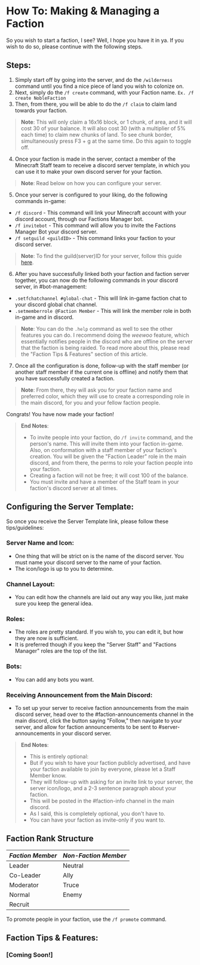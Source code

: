 # How To: Making & Managing a Faction
So you wish to start a faction, I see? Well, I hope you have it in ya. If you wish to do so, please continue with the following steps.

## Steps:
1. Simply start off by going into the server, and do the `/wilderness` command until you find a nice piece of land you wish to colonize on.
2. Next, simply do the `/f create` command, with your Faction name. `Ex. /f create NobleFaction`
3. Then, from there, you will be able to do the `/f claim` to claim land towards your faction.
> **Note**:
> This will only claim a 16x16 block, or 1 chunk, of area, and it will cost 30 of your balance. It will also cost 30 (with a multiplier of 5% each time) to claim new chunks of land. To see chunk border, simultaneously press F3 + g at the same time. Do this again to toggle off.
4. Once your faction is made in the server, contact a member of the Minecraft Staff team to receive a discord server template, in which you can use it to make your own discord server for your faction.
> **Note**:
> Read below on how you can configure your server.
5. Once your server is configured to your liking, do the following commands in-game:
* `/f discord` - This command will link your Minecraft account with your discord account, through our Factions Manager bot.
* `/f invitebot` - This command will allow you to invite the Factions Manager Bot your discord server.
* `/f setguild <guildID>` - This command links your faction to your discord server.
> **Note**:
> To find the guild(server)ID for your server, follow this guide [here](https://support.discord.com/hc/en-us/articles/206346498-Where-can-I-find-my-User-Server-Message-ID-).
6. After you have successfully linked both your faction and faction server together, you can now do the following commands in your discord server, in #bot-management:
* `.setfchatchannel #global-chat` - This will link in-game faction chat to your discord global chat channel.
* `.setmemberrole @Faction Member` - This will link the member role in both in-game and in discord.
> **Note**:
> You can do the `.help` command as well to see the other features you can do. I recommend doing the *weewoo* feature, which essentially notifies people in the discord who are offline on the server that the faction is being raided. To read more about this, please read the "Faction Tips & Features" section of this article.
7. Once all the configuration is done, follow-up with the staff member (or another staff member if the current one is offline) and notify them that you have successfully created a faction. 
> **Note**:
> From there, they will ask you for your faction name and preferred color, which they will use to create a corresponding role in the main discord, for you and your fellow faction people.

Congrats! You have now made your faction!

> **End Notes**:
> * To invite people into your faction, do `/f invite` command, and the person's name. This will invite them into your faction in-game. Also, on conformation with a staff member of your faction's creation. You will be given the "Faction Leader" role in the main discord, and from there, the perms to role your faction people into your faction.
> * Creating a faction will not be free; it will cost 100 of the balance.
> * You must invite and have a member of the Staff team in your faction's discord server at all times.

## Configuring the Server Template:
So once you receive the Server Template link, please follow these tips/guidelines:

### Server Name and Icon:
* One thing that will be strict on is the name of the discord server. You must name your discord server to the name of your faction.
* The icon/logo is up to you to determine.
### Channel Layout:
* You can edit how the channels are laid out any way you like, just make sure you keep the general idea.
### Roles:
* The roles are pretty standard. If you wish to, you can edit it, but how they are now is sufficient.
* It is preferred though if you keep the "Server Staff" and "Factions Manager" roles are the top of the list.
### Bots:
* You can add any bots you want.
### Receiving Announcement from the Main Discord:
* To set up your server to receive faction announcements from the main discord server, head over to the #faction-announcements channel in the main discord, click the button saying "Follow," then navigate to your server, and allow for faction announcements to be sent to #server-announcements in your discord server.

> **End Notes**:
> * This is entirely optional:
> * But if you wish to have your faction publicly advertised, and have your faction available to join by everyone, please let a Staff Member know.
> * They will follow-up with asking for an invite link to your server, the server icon/logo, and a 2-3 sentence paragraph about your faction.
> * This will be posted in the #faction-info channel in the main discord.
> * As I said, this is completely optional, you don't have to.
> * You can have your faction as invite-only if you want to.


## Faction Rank Structure

***Faction Member*** | ***Non-Faction Member***
--------------- | ------------------
Leader | Neutral
Co-Leader | Ally
Moderator | Truce
Normal | Enemy
Recruit | 

To promote people in your faction, use the `/f promote` command.

## Faction Tips & Features:

### **[Coming Soon!]**
